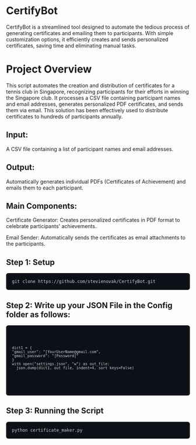 # CertifyBot
CertifyBot is a streamlined tool designed to automate the tedious process of generating certificates and emailing them to participants. With simple customization options, it efficiently creates and sends personalized certificates, saving time and eliminating manual tasks.

# Project Overview
This script automates the creation and distribution of certificates for a tennis club in Singapore, recognizing participants for their efforts in winning the Singapore club. It processes a CSV file containing participant names and email addresses, generates personalized PDF certificates, and sends them via email. This solution has been effectively used to distribute certificates to hundreds of participants annually.

## Input:
A CSV file containing a list of participant names and email addresses.
## Output:
Automatically generates individual PDFs (Certificates of Achievement) and emails them to each participant.
## Main Components:

Certificate Generator: Creates personalized certificates in PDF format to celebrate participants' achievements.

Email Sender: Automatically sends the certificates as email attachments to the participants.

## Step 1: Setup

<div style="background-color: #0d1117; padding: 16px; border-radius: 6px; margin-bottom: 16px;">
  <pre style="margin: 0;"><code style="color: #c9d1d9; background-color: #0d1117;">git clone https://github.com/stevienovak/CertifyBot.git</code></pre>
</div>

## Step 2: Write up your JSON File in the Config folder as follows:

<div style="background-color: #0d1117; padding: 16px; border-radius: 6px; margin-bottom: 16px;">
  <pre style="margin: 0;"><code style="color: #c9d1d9; background-color: #0d1117;">
    
    dict1 = {
    "gmail_user": "[YourUserName@gmail.com",
    "gmail_password": "[Password]"
    }
    with open("settings.json", "w") as out_file:
      json.dump(dict1, out_file, indent=4, sort_keys=False)
</code></pre>
</div>

## Step 3: Running the Script

<div style="background-color: #0d1117; padding: 16px; border-radius: 6px; margin-bottom: 16px;">
  <pre style="margin: 0;"><code style="color: #c9d1d9; background-color: #0d1117;">python certificate_maker.py
</code></pre>
</div>

